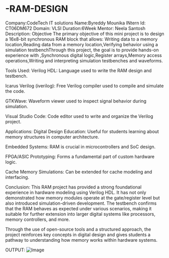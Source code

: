 # -RAM-DESIGN
Company:CodeTech IT solutions
Name:Byreddy Mounika
INtern Id: CT06DM672
Domain: VLSI
Duration:6Week
Mentor: Neela Santosh
Description:  Objective
The primary objective of this mini project is to design a 16x8-bit synchronous RAM block that allows:
Writing data to a memory location,Reading data from a memory location,Verifying behavior using a simulation testbenchThrough this project, the goal is to provide hands-on experience with
,Synchronous digital logic,Register arrays,Memory access operations,Writing and interpreting simulation testbenches and waveforms.

Tools Used:
Verilog HDL: Language used to write the RAM design and testbench.

Icarus Verilog (iverilog): Free Verilog compiler used to compile and simulate the code.

GTKWave: Waveform viewer used to inspect signal behavior during simulation.

Visual Studio Code: Code editor used to write and organize the Verilog project.

Applications:
Digital Design Education: Useful for students learning about memory structures in computer architecture.

Embedded Systems: RAM is crucial in microcontrollers and SoC design.

FPGA/ASIC Prototyping: Forms a fundamental part of custom hardware logic.

Cache Memory Simulations: Can be extended for cache modeling and interfacing.

Conclusion:
This RAM project has provided a strong foundational experience in hardware modeling using Verilog HDL. It has not only demonstrated how memory modules operate at the gate/register level but also introduced simulation-driven development. The testbench confirms that the RAM behaves as expected under various scenarios, making it suitable for further extension into larger digital systems like processors, memory controllers, and more.

Through the use of open-source tools and a structured approach, the project reinforces key concepts in digital design and gives students a pathway to understanding how memory works within hardware systems.

OUTPUT:
![Image](https://github.com/user-attachments/assets/8ec76c68-eab6-48fa-93a9-14206ebede12)


